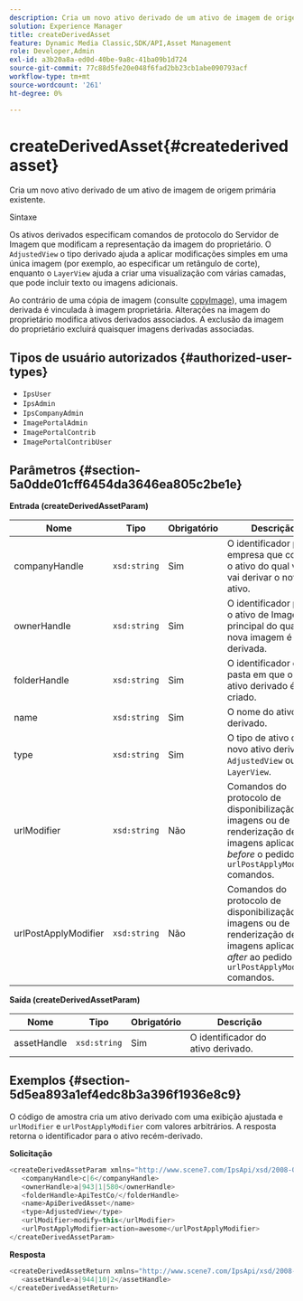 ```yaml
---
description: Cria um novo ativo derivado de um ativo de imagem de origem primária existente.
solution: Experience Manager
title: createDerivedAsset
feature: Dynamic Media Classic,SDK/API,Asset Management
role: Developer,Admin
exl-id: a3b20a8a-ed0d-40be-9a8c-41ba09b1d724
source-git-commit: 77c88d5fe20e048f6fad2bb23cb1abe090793acf
workflow-type: tm+mt
source-wordcount: '261'
ht-degree: 0%

---
```


# createDerivedAsset{#createderivedasset}

Cria um novo ativo derivado de um ativo de imagem de origem primária existente.

Sintaxe

<!--<a id="section_FE43FF204ED644C2AC901AF45982E942"></a>-->

Os ativos derivados especificam comandos de protocolo do Servidor de Imagem que modificam a representação da imagem do proprietário. O `AdjustedView` o tipo derivado ajuda a aplicar modificações simples em uma única imagem (por exemplo, ao especificar um retângulo de corte), enquanto o `LayerView` ajuda a criar uma visualização com várias camadas, que pode incluir texto ou imagens adicionais.

Ao contrário de uma cópia de imagem (consulte [copyImage](../../../operations/c-operations-intro/c-methods/r-copy-image.md#reference-0785131e690b4ad08be69172023f35d0)), uma imagem derivada é vinculada à imagem proprietária. Alterações na imagem do proprietário modifica ativos derivados associados. A exclusão da imagem do proprietário excluirá quaisquer imagens derivadas associadas.

## Tipos de usuário autorizados {#authorized-user-types}

* `IpsUser`
* `IpsAdmin`
* `IpsCompanyAdmin`
* `ImagePortalAdmin`
* `ImagePortalContrib`
* `ImagePortalContribUser`

## Parâmetros {#section-5a0dde01cff6454da3646ea805c2be1e}

**Entrada (createDerivedAssetParam)**

| Nome | Tipo | Obrigatório | Descrição |
|---|---|---|---|
| companyHandle | `xsd:string` | Sim | O identificador para a empresa que contém o ativo do qual você vai derivar o novo ativo. |
| ownerHandle | `xsd:string` | Sim | O identificador para o ativo de Imagem principal do qual a nova imagem é derivada. |
| folderHandle | `xsd:string` | Sim | O identificador da pasta em que o novo ativo derivado é criado. |
| name | `xsd:string` | Sim | O nome do ativo derivado. |
| type | `xsd:string` | Sim | O tipo de ativo do novo ativo derivado: `AdjustedView` ou `LayerView`. |
| urlModifier | `xsd:string` | Não | Comandos do protocolo de disponibilização de imagens ou de renderização de imagens aplicados *before* o pedido ou `urlPostApplyModifier` comandos. |
| urlPostApplyModifier | `xsd:string` | Não | Comandos do protocolo de disponibilização de imagens ou de renderização de imagens aplicados *after* ao pedido ou `urlPostApplyModifier` comandos. |

**Saída (createDerivedAssetParam)**

| Nome | Tipo | Obrigatório | Descrição |
|---|---|---|---|
| assetHandle | `xsd:string` | Sim | O identificador do ativo derivado. |

## Exemplos {#section-5d5ea893a1ef4edc8b3a396f1936e8c9}

O código de amostra cria um ativo derivado com uma exibição ajustada e `urlModifier` e `urlPostApplyModifier` com valores arbitrários. A resposta retorna o identificador para o ativo recém-derivado.

**Solicitação**

```java
<createDerivedAssetParam xmlns="http://www.scene7.com/IpsApi/xsd/2008-01-15">
   <companyHandle>c|6</companyHandle>
   <ownerHandle>a|943|1|580</ownerHandle>
   <folderHandle>ApiTestCo/</folderHandle>
   <name>ApiDerivedAsset</name>
   <type>AdjustedView</type>
   <urlModifier>modify=this</urlModifier>
   <urlPostApplyModifier>action=awesome</urlPostApplyModifier>
</createDerivedAssetParam>
```

**Resposta**

```java
<createDerivedAssetReturn xmlns="http://www.scene7.com/IpsApi/xsd/2008-01-15">
   <assetHandle>a|944|10|2</assetHandle>
</createDerivedAssetReturn>
```
